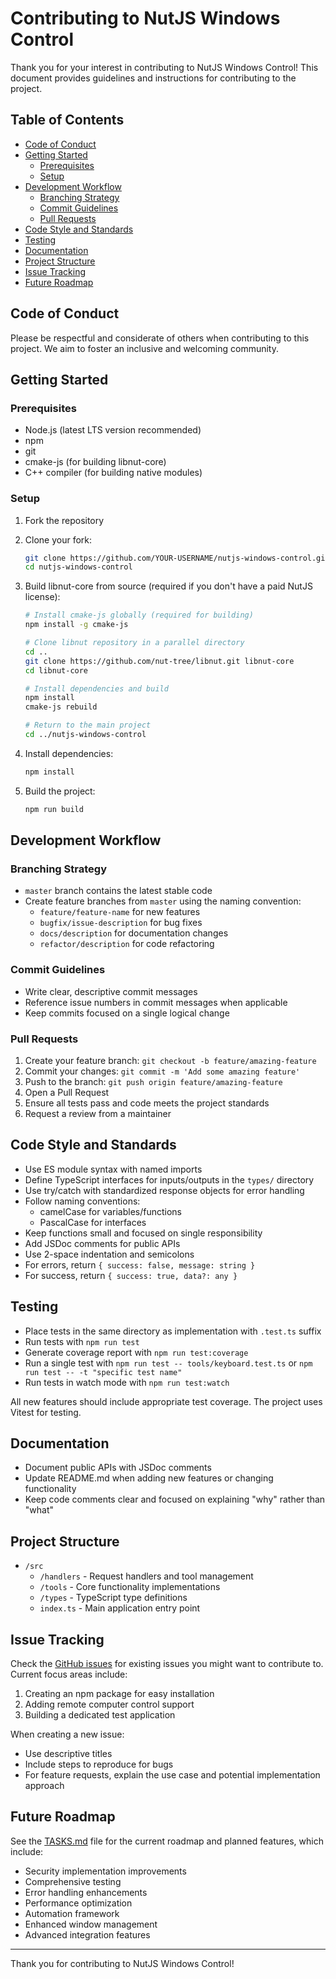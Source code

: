 # Contributing to NutJS Windows Control

Thank you for your interest in contributing to NutJS Windows Control! This document provides guidelines and instructions for contributing to the project.

## Table of Contents

- [Code of Conduct](#code-of-conduct)
- [Getting Started](#getting-started)
  - [Prerequisites](#prerequisites)
  - [Setup](#setup)
- [Development Workflow](#development-workflow)
  - [Branching Strategy](#branching-strategy)
  - [Commit Guidelines](#commit-guidelines)
  - [Pull Requests](#pull-requests)
- [Code Style and Standards](#code-style-and-standards)
- [Testing](#testing)
- [Documentation](#documentation)
- [Project Structure](#project-structure)
- [Issue Tracking](#issue-tracking)
- [Future Roadmap](#future-roadmap)

## Code of Conduct

Please be respectful and considerate of others when contributing to this project. We aim to foster an inclusive and welcoming community.

## Getting Started

### Prerequisites

- Node.js (latest LTS version recommended)
- npm
- git
- cmake-js (for building libnut-core)
- C++ compiler (for building native modules)

### Setup

1. Fork the repository
2. Clone your fork:
   ```bash
   git clone https://github.com/YOUR-USERNAME/nutjs-windows-control.git
   cd nutjs-windows-control
   ```

3. Build libnut-core from source (required if you don't have a paid NutJS license):
   ```bash
   # Install cmake-js globally (required for building)
   npm install -g cmake-js

   # Clone libnut repository in a parallel directory
   cd ..
   git clone https://github.com/nut-tree/libnut.git libnut-core
   cd libnut-core

   # Install dependencies and build
   npm install
   cmake-js rebuild

   # Return to the main project
   cd ../nutjs-windows-control
   ```

4. Install dependencies:
   ```bash
   npm install
   ```

5. Build the project:
   ```bash
   npm run build
   ```

## Development Workflow

### Branching Strategy

- `master` branch contains the latest stable code
- Create feature branches from `master` using the naming convention:
  - `feature/feature-name` for new features
  - `bugfix/issue-description` for bug fixes
  - `docs/description` for documentation changes
  - `refactor/description` for code refactoring

### Commit Guidelines

- Write clear, descriptive commit messages
- Reference issue numbers in commit messages when applicable
- Keep commits focused on a single logical change

### Pull Requests

1. Create your feature branch: `git checkout -b feature/amazing-feature`
2. Commit your changes: `git commit -m 'Add some amazing feature'`
3. Push to the branch: `git push origin feature/amazing-feature`
4. Open a Pull Request
5. Ensure all tests pass and code meets the project standards
6. Request a review from a maintainer

## Code Style and Standards

- Use ES module syntax with named imports
- Define TypeScript interfaces for inputs/outputs in the `types/` directory
- Use try/catch with standardized response objects for error handling
- Follow naming conventions:
  - camelCase for variables/functions
  - PascalCase for interfaces
- Keep functions small and focused on single responsibility
- Add JSDoc comments for public APIs
- Use 2-space indentation and semicolons
- For errors, return `{ success: false, message: string }`
- For success, return `{ success: true, data?: any }`

## Testing

- Place tests in the same directory as implementation with `.test.ts` suffix
- Run tests with `npm run test`
- Generate coverage report with `npm run test:coverage`
- Run a single test with `npm run test -- tools/keyboard.test.ts` or `npm run test -- -t "specific test name"`
- Run tests in watch mode with `npm run test:watch`

All new features should include appropriate test coverage. The project uses Vitest for testing.

## Documentation

- Document public APIs with JSDoc comments
- Update README.md when adding new features or changing functionality
- Keep code comments clear and focused on explaining "why" rather than "what"

## Project Structure

- `/src`
  - `/handlers` - Request handlers and tool management
  - `/tools` - Core functionality implementations
  - `/types` - TypeScript type definitions
  - `index.ts` - Main application entry point

## Issue Tracking

Check the [GitHub issues](https://github.com/Cheffromspace/nutjs-windows-control/issues) for existing issues you might want to contribute to. Current focus areas include:

1. Creating an npm package for easy installation
2. Adding remote computer control support
3. Building a dedicated test application

When creating a new issue:
- Use descriptive titles
- Include steps to reproduce for bugs
- For feature requests, explain the use case and potential implementation approach

## Future Roadmap

See the [TASKS.md](./TASKS.md) file for the current roadmap and planned features, which include:

- Security implementation improvements
- Comprehensive testing
- Error handling enhancements
- Performance optimization
- Automation framework
- Enhanced window management
- Advanced integration features

---

Thank you for contributing to NutJS Windows Control!